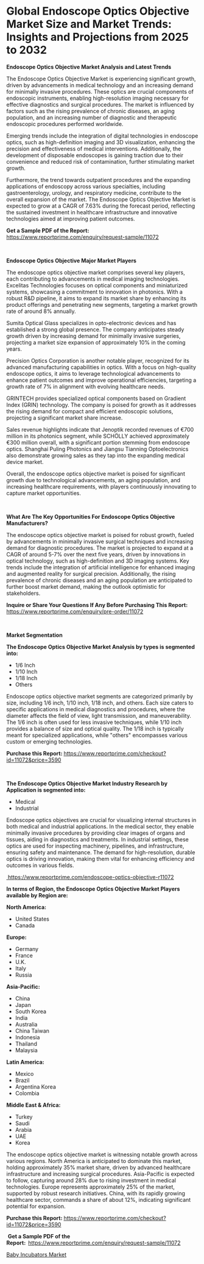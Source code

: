 <p><h1>Global Endoscope Optics Objective Market Size and Market Trends: Insights and Projections from 2025 to 2032</h1></p><p><strong>Endoscope Optics Objective Market Analysis and Latest Trends</strong></p>
<p><p>The Endoscope Optics Objective Market is experiencing significant growth, driven by advancements in medical technology and an increasing demand for minimally invasive procedures. These optics are crucial components of endoscopic instruments, enabling high-resolution imaging necessary for effective diagnostics and surgical procedures. The market is influenced by factors such as the rising prevalence of chronic diseases, an aging population, and an increasing number of diagnostic and therapeutic endoscopic procedures performed worldwide.</p><p>Emerging trends include the integration of digital technologies in endoscope optics, such as high-definition imaging and 3D visualization, enhancing the precision and effectiveness of medical interventions. Additionally, the development of disposable endoscopes is gaining traction due to their convenience and reduced risk of contamination, further stimulating market growth. </p><p>Furthermore, the trend towards outpatient procedures and the expanding applications of endoscopy across various specialties, including gastroenterology, urology, and respiratory medicine, contribute to the overall expansion of the market. The Endoscope Optics Objective Market is expected to grow at a CAGR of 7.63% during the forecast period, reflecting the sustained investment in healthcare infrastructure and innovative technologies aimed at improving patient outcomes.</p></p>
<p><strong>Get a Sample PDF of the Report:&nbsp;</strong> <a href="https://www.reportprime.com/enquiry/request-sample/11072?utm_campaign=3542&utm_medium=2&utm_source=Github&utm_content=ia&utm_term=20032025&utm_id=endoscope-optics-objective">https://www.reportprime.com/enquiry/request-sample/11072</a></p>
<p>&nbsp;</p>
<p><strong>Endoscope Optics Objective Major Market Players</strong></p>
<p><p>The endoscope optics objective market comprises several key players, each contributing to advancements in medical imaging technologies. Excelitas Technologies focuses on optical components and miniaturized systems, showcasing a commitment to innovation in photonics. With a robust R&D pipeline, it aims to expand its market share by enhancing its product offerings and penetrating new segments, targeting a market growth rate of around 8% annually.</p><p>Sumita Optical Glass specializes in opto-electronic devices and has established a strong global presence. The company anticipates steady growth driven by increasing demand for minimally invasive surgeries, projecting a market size expansion of approximately 10% in the coming years.</p><p>Precision Optics Corporation is another notable player, recognized for its advanced manufacturing capabilities in optics. With a focus on high-quality endoscope optics, it aims to leverage technological advancements to enhance patient outcomes and improve operational efficiencies, targeting a growth rate of 7% in alignment with evolving healthcare needs.</p><p>GRINTECH provides specialized optical components based on Gradient Index (GRIN) technology. The company is poised for growth as it addresses the rising demand for compact and efficient endoscopic solutions, projecting a significant market share increase.</p><p>Sales revenue highlights indicate that Jenoptik recorded revenues of €700 million in its photonics segment, while SCHÖLLY achieved approximately €300 million overall, with a significant portion stemming from endoscope optics. Shanghai Puling Photonics and Jiangsu Tianning Optoelectronics also demonstrate growing sales as they tap into the expanding medical device market.</p><p>Overall, the endoscope optics objective market is poised for significant growth due to technological advancements, an aging population, and increasing healthcare requirements, with players continuously innovating to capture market opportunities.</p></p>
<p>&nbsp;</p>
<p><strong>What Are The Key Opportunities For Endoscope Optics Objective Manufacturers?</strong></p>
<p><p>The endoscope optics objective market is poised for robust growth, fueled by advancements in minimally invasive surgical techniques and increasing demand for diagnostic procedures. The market is projected to expand at a CAGR of around 5-7% over the next five years, driven by innovations in optical technology, such as high-definition and 3D imaging systems. Key trends include the integration of artificial intelligence for enhanced imaging and augmented reality for surgical precision. Additionally, the rising prevalence of chronic diseases and an aging population are anticipated to further boost market demand, making the outlook optimistic for stakeholders.</p></p>
<p><strong>Inquire or Share Your Questions If Any Before Purchasing This Report:</strong> <a href="https://www.reportprime.com/enquiry/pre-order/11072?utm_campaign=3542&utm_medium=2&utm_source=Github&utm_content=ia&utm_term=20032025&utm_id=endoscope-optics-objective">https://www.reportprime.com/enquiry/pre-order/11072</a></p>
<p>&nbsp;</p>
<p><strong>Market Segmentation</strong></p>
<p><strong>The Endoscope Optics Objective Market Analysis by types is segmented into:</strong></p>
<p><ul><li>1/6 Inch</li><li>1/10 Inch</li><li>1/18 Inch</li><li>Others</li></ul></p>
<p><p>Endoscope optics objective market segments are categorized primarily by size, including 1/6 inch, 1/10 inch, 1/18 inch, and others. Each size caters to specific applications in medical diagnostics and procedures, where the diameter affects the field of view, light transmission, and maneuverability. The 1/6 inch is often used for less invasive techniques, while 1/10 inch provides a balance of size and optical quality. The 1/18 inch is typically meant for specialized applications, while "others" encompasses various custom or emerging technologies.</p></p>
<p><strong>Purchase this Report:&nbsp;</strong><a href="https://www.reportprime.com/checkout?id=11072&price=3590&utm_campaign=3542&utm_medium=2&utm_source=Github&utm_content=ia&utm_term=20032025&utm_id=endoscope-optics-objective">https://www.reportprime.com/checkout?id=11072&price=3590</a></p>
<p>&nbsp;</p>
<p><strong>The Endoscope Optics Objective Market Industry Research by Application is segmented into:</strong></p>
<p><ul><li>Medical</li><li>Industrial</li></ul></p>
<p><p>Endoscope optics objectives are crucial for visualizing internal structures in both medical and industrial applications. In the medical sector, they enable minimally invasive procedures by providing clear images of organs and tissues, aiding in diagnostics and treatments. In industrial settings, these optics are used for inspecting machinery, pipelines, and infrastructure, ensuring safety and maintenance. The demand for high-resolution, durable optics is driving innovation, making them vital for enhancing efficiency and outcomes in various fields.</p></p>
<p><a href="https://www.reportprime.com/endoscope-optics-objective-r11072?utm_campaign=3542&utm_medium=2&utm_source=Github&utm_content=ia&utm_term=20032025&utm_id=endoscope-optics-objective">&nbsp;https://www.reportprime.com/endoscope-optics-objective-r11072</a></p>
<p><strong>In terms of Region, the Endoscope Optics Objective Market Players available by Region are:</strong></p>
<p>
    <p> <strong> North America: </strong>
        <ul>
            <li>United States</li>
            <li>Canada</li>
        </ul>
        </p> 
    <p> <strong> Europe: </strong>
        <ul>
            <li>Germany</li>
            <li>France</li>
            <li>U.K.</li>
            <li>Italy</li>
            <li>Russia</li>
        </ul>
        </p> 
    <p> <strong> Asia-Pacific: </strong>
        <ul>
            <li>China</li>
            <li>Japan</li>
            <li>South Korea</li>
            <li>India</li>
            <li>Australia</li>
            <li>China Taiwan</li>
            <li>Indonesia</li>
            <li>Thailand</li>
            <li>Malaysia</li>
        </ul>
        </p> 
    <p> <strong> Latin America: </strong>
        <ul>
            <li>Mexico</li>
            <li>Brazil</li>
            <li>Argentina Korea</li>
            <li>Colombia</li>
        </ul>
        </p> 
    <p> <strong> Middle East & Africa: </strong>
        <ul>
            <li>Turkey</li>
            <li>Saudi</li>
            <li>Arabia</li>
            <li>UAE</li>
            <li>Korea</li>
        </ul>
    </p>
    </p>
<p><p>The endoscope optics objective market is witnessing notable growth across various regions. North America is anticipated to dominate this market, holding approximately 35% market share, driven by advanced healthcare infrastructure and increasing surgical procedures. Asia-Pacific is expected to follow, capturing around 28% due to rising investment in medical technologies. Europe represents approximately 25% of the market, supported by robust research initiatives. China, with its rapidly growing healthcare sector, commands a share of about 12%, indicating significant potential for expansion.</p></p>
<p><strong>Purchase this Report: </strong><a href="https://www.reportprime.com/checkout?id=11072&price=3590&utm_campaign=3542&utm_medium=2&utm_source=Github&utm_content=ia&utm_term=20032025&utm_id=endoscope-optics-objective">https://www.reportprime.com/checkout?id=11072&price=3590</a></p>
<p>&nbsp;<strong>Get a Sample PDF of the Report:&nbsp;&nbsp;</strong><a href="https://www.reportprime.com/enquiry/request-sample/11072?utm_campaign=3542&utm_medium=2&utm_source=Github&utm_content=ia&utm_term=20032025&utm_id=endoscope-optics-objective">https://www.reportprime.com/enquiry/request-sample/11072</a></p>
<p><strong></strong></p>
<p><p><a href="https://github.com/oshrykauraj7/Market-Research-Report-List-1/blob/main/baby-incubators-market.md?utm_campaign=3542&utm_medium=2&utm_source=Github&utm_content=ia&utm_term=20032025&utm_id=endoscope-optics-objective">Baby Incubators Market</a></p></p>
